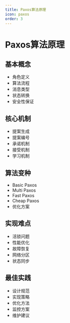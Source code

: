 ```yaml
---
title: Paxos算法原理
icon: paxos
order: 3
---
```


# Paxos算法原理

## 基本概念
- 角色定义
- 算法流程
- 消息类型
- 状态转换
- 安全性保证

## 核心机制
- 提案生成
- 提案编号
- 承诺机制
- 接受机制
- 学习机制

## 算法变种
- Basic Paxos
- Multi Paxos
- Fast Paxos
- Cheap Paxos
- 优化方案

## 实现难点
- 活锁问题
- 性能优化
- 故障恢复
- 网络分区
- 状态同步

## 最佳实践
- 设计规范
- 实现策略
- 优化方法
- 监控方案
- 维护建议
